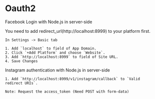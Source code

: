 # Oauth2
Facebook Login with Node.js in server-side


You need to add redirect_url(http://localhost:8999) to your platform first.  
    
    In Settings -> Basic tab

    1. Add `localhost` to field of App Domain.
    2. Click `+Add Platform` and choose `Website`.
    3. Add `http://localhost:8999` to field of Site URL.
    4. Save Changes
    
Instagram authentication with Node.js in server-side
    
    1. Add `http://localhost:8999/v1/instagram/callback` to `Valid redirect URIs`.
    
    Note: Request the access_token (Need POST with form-data)
